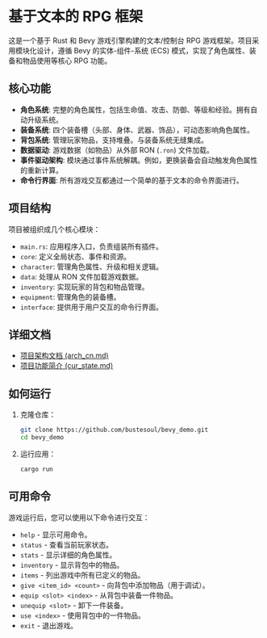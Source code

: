 # 基于文本的 RPG 框架

这是一个基于 Rust 和 Bevy 游戏引擎构建的文本/控制台 RPG 游戏框架。项目采用模块化设计，遵循 Bevy 的实体-组件-系统 (ECS) 模式，实现了角色属性、装备和物品使用等核心 RPG 功能。

## 核心功能

-   **角色系统**: 完整的角色属性，包括生命值、攻击、防御、等级和经验。拥有自动升级系统。
-   **装备系统**: 四个装备槽（头部、身体、武器、饰品），可动态影响角色属性。
-   **背包系统**: 管理玩家物品，支持堆叠。与装备系统无缝集成。
-   **数据驱动**: 游戏数据（如物品）从外部 RON (`.ron`) 文件加载。
-   **事件驱动架构**: 模块通过事件系统解耦。例如，更换装备会自动触发角色属性的重新计算。
-   **命令行界面**: 所有游戏交互都通过一个简单的基于文本的命令界面进行。

## 项目结构

项目被组织成几个核心模块：

-   `main.rs`: 应用程序入口，负责组装所有插件。
-   `core`: 定义全局状态、事件和资源。
-   `character`: 管理角色属性、升级和相关逻辑。
-   `data`: 处理从 RON 文件加载游戏数据。
-   `inventory`: 实现玩家的背包和物品管理。
-   `equipment`: 管理角色的装备槽。
-   `interface`: 提供用于用户交互的命令行界面。

## 详细文档

- [项目架构文档 (arch_cn.md)](doc/arch_cn.md)
- [项目功能简介 (cur_state.md)](doc/cur_state.md)

## 如何运行

1.  克隆仓库：
    ```bash
    git clone https://github.com/bustesoul/bevy_demo.git
    cd bevy_demo
    ```

2.  运行应用：
    ```bash
    cargo run
    ```

## 可用命令

游戏运行后，您可以使用以下命令进行交互：

-   `help` - 显示可用命令。
-   `status` - 查看当前玩家状态。
-   `stats` - 显示详细的角色属性。
-   `inventory` - 显示背包中的物品。
-   `items` - 列出游戏中所有已定义的物品。
-   `give <item_id> <count>` - 向背包中添加物品（用于调试）。
-   `equip <slot> <index>` - 从背包中装备一件物品。
-   `unequip <slot>` - 卸下一件装备。
-   `use <index>` - 使用背包中的一件物品。
-   `exit` - 退出游戏。

